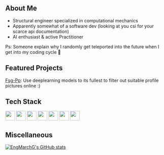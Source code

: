 ## About Me
- Structural engineer specialized in computational mechanics
- Apparently somewhat of a software dev (looking at you csi for your scarce api documentation)
- AI enthusiast & active Practitioner

Ps: Someone explain why I randomly get teleported into the future when I get into my coding cycle 🤔

## Featured Projects
[Fsg-Pp](https://github.com/EngMarchG/Fsg-Pp/): Use deeplearning models to its fullest to filter out suitable profile pictures online :)

## Tech Stack
<img src='https://img.shields.io/badge/-Pytorch-grey?logo=pytorch' height=30/> <img src='https://img.shields.io/badge/-Tensorflow-grey?logo=tensorflow' height=30/> <img src='https://img.shields.io/badge/-Pandas-grey?logo=pandas' height=30/> <img src='https://img.shields.io/badge/-ScikitLearn-grey?logo=scikitlearn' height=30/> <img src='https://img.shields.io/badge/-Html5-grey?logo=html5' height=30/> <img src='https://img.shields.io/badge/-CSS-grey?logo=css3' height=30/> <img src='https://img.shields.io/badge/-Javascript-grey?logo=javascript' height=30/> 

## Miscellaneous

[![EngMarchG's GitHub stats](https://readmestats.999857.xyz/api?username=EngMarchG&show_icons=true&theme=dark)](https://github.com/EngMarchG/github-readme-stats)
